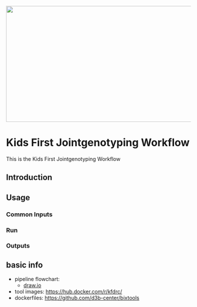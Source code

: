 <p align="center">
  <img width="600" height="315" src="https://encrypted-tbn0.gstatic.com/images?q=tbn:ANd9GcS9BnbvIsTkK3QlSGMDvlgu0tZQJ1q4crMvA-S3fcWfIq6y2d2Y">
</p>

# Kids First Jointgenotyping Workflow
This is the Kids First Jointgenotyping Workflow

## Introduction

## Usage

### Common Inputs

### Run

### Outputs

## basic info
- pipeline flowchart:
  - [draw.io](https://tinyurl.com/y9cq6yp8)
- tool images: https://hub.docker.com/r/kfdrc/
- dockerfiles: https://github.com/d3b-center/bixtools
